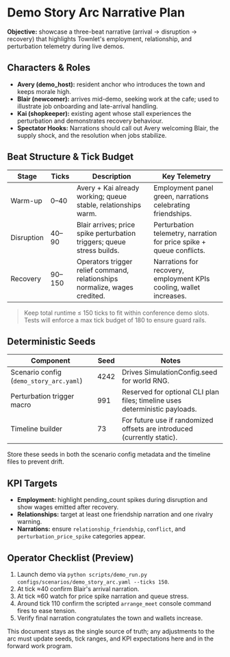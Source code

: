 # Demo Story Arc Narrative Plan

**Objective:** showcase a three-beat narrative (arrival → disruption → recovery) that
highlights Townlet's employment, relationship, and perturbation telemetry during live
demos.

## Characters & Roles
- **Avery (demo_host):** resident anchor who introduces the town and keeps morale high.
- **Blair (newcomer):** arrives mid-demo, seeking work at the cafe; used to illustrate job
  onboarding and late-arrival handling.
- **Kai (shopkeeper):** existing agent whose stall experiences the perturbation and
  demonstrates recovery behaviour.
- **Spectator Hooks:** Narrations should call out Avery welcoming Blair, the supply shock,
  and the resolution when jobs stabilize.

## Beat Structure & Tick Budget
| Stage | Ticks | Description | Key Telemetry |
| --- | --- | --- | --- |
| Warm-up | 0–40 | Avery + Kai already working; queue stable, relationships warm. | Employment panel green, narrations celebrating friendships. |
| Disruption | 40–90 | Blair arrives; price spike perturbation triggers; queue stress builds. | Perturbation telemetry, narration for price spike + queue conflicts. |
| Recovery | 90–150 | Operators trigger relief command, relationships normalize, wages credited. | Narrations for recovery, employment KPIs cooling, wallet increases. |

> Keep total runtime ≤ 150 ticks to fit within conference demo slots. Tests will enforce
a max tick budget of 180 to ensure guard rails.

## Deterministic Seeds
| Component | Seed | Notes |
| --- | --- | --- |
| Scenario config (`demo_story_arc.yaml`) | 4242 | Drives SimulationConfig.seed for world RNG. |
| Perturbation trigger macro | 991 | Reserved for optional CLI plan files; timeline uses deterministic payloads. |
| Timeline builder | 73 | For future use if randomized offsets are introduced (currently static). |

Store these seeds in both the scenario config metadata and the timeline files to prevent
drift.

## KPI Targets
- **Employment:** highlight pending_count spikes during disruption and show wages emitted
  after recovery.
- **Relationships:** target at least one friendship narration and one rivalry warning.
- **Narrations:** ensure `relationship_friendship`, `conflict`, and
  `perturbation_price_spike` categories appear.

## Operator Checklist (Preview)
1. Launch demo via `python scripts/demo_run.py configs/scenarios/demo_story_arc.yaml --ticks 150`.
2. At tick ≈40 confirm Blair's arrival narration.
3. At tick ≈60 watch for price spike narration and queue stress.
4. Around tick 110 confirm the scripted `arrange_meet` console command fires to ease tension.
5. Verify final narration congratulates the town and wallets increase.

This document stays as the single source of truth; any adjustments to the arc must update
seeds, tick ranges, and KPI expectations here and in the forward work program.
